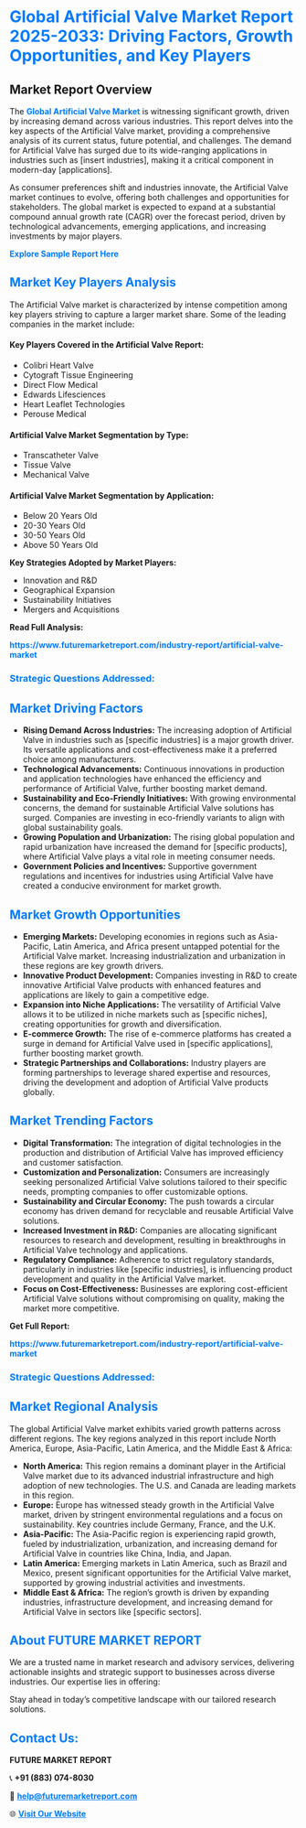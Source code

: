 <h1 style="color: #007BFF;">Global Artificial Valve Market Report 2025-2033: Driving Factors, Growth Opportunities, and Key Players</h1>

<section id="overview">
<h2>Market Report Overview</h2>
<p>The <a href="https://www.futuremarketreport.com/industry-report/artificial-valve-market" style="color: #007BFF; text-decoration: none;"><strong>Global Artificial Valve Market</strong></a> is witnessing significant growth, driven by increasing demand across various industries. This report delves into the key aspects of the Artificial Valve market, providing a comprehensive analysis of its current status, future potential, and challenges. The demand for Artificial Valve has surged due to its wide-ranging applications in industries such as [insert industries], making it a critical component in modern-day [applications].</p>
<p>As consumer preferences shift and industries innovate, the Artificial Valve market continues to evolve, offering both challenges and opportunities for stakeholders. The global market is expected to expand at a substantial compound annual growth rate (CAGR) over the forecast period, driven by technological advancements, emerging applications, and increasing investments by major players.</p>
</section>

<section id="overview">
<p><a href="https://www.futuremarketreport.com/request-sample/reportId=43780" style="color: #007BFF; text-decoration: none;"><strong>Explore Sample Report Here</strong></a></p>
</section>

<section id="key-players">
<h2 style="color: #007BFF;">Market Key Players Analysis</h2>
<p>The Artificial Valve market is characterized by intense competition among key players striving to capture a larger market share. Some of the leading companies in the market include:</p>
<h4>Key Players Covered in the Artificial Valve Report:</h4>
<ul><li>Colibri Heart Valve</li><li>Cytograft Tissue Engineering</li><li>Direct Flow Medical</li><li>Edwards Lifesciences</li><li>Heart Leaflet Technologies</li><li>Perouse Medical</li></ul>
<h4>Artificial Valve Market Segmentation by Type:</h4>
<ul><li>Transcatheter Valve</li><li>Tissue Valve</li><li>Mechanical Valve</li></ul>

<h4>Artificial Valve Market Segmentation by Application:</h4>
<ul><li>Below 20 Years Old</li><li>20-30 Years Old</li><li>30-50 Years Old</li><li>Above 50 Years Old</li></ul>
<p><strong>Key Strategies Adopted by Market Players:</strong></p>
<ul>
<li>Innovation and R&D</li>
<li>Geographical Expansion</li>
<li>Sustainability Initiatives</li>
<li>Mergers and Acquisitions</li>
</ul>
</section>

<section>
<p><strong>Read Full Analysis: </strong></p><a href="https://www.futuremarketreport.com/industry-report/artificial-valve-market" style="color: #007BFF; text-decoration: none;"><strong>https://www.futuremarketreport.com/industry-report/artificial-valve-market</strong></a>
<h3 style="color: #007BFF;">Strategic Questions Addressed:</h3>
</section>

<section id="driving-factors">
<h2 style="color: #007BFF;">Market Driving Factors</h2>
<ul>
<li><strong>Rising Demand Across Industries:</strong> The increasing adoption of Artificial Valve in industries such as [specific industries] is a major growth driver. Its versatile applications and cost-effectiveness make it a preferred choice among manufacturers.</li>
<li><strong>Technological Advancements:</strong> Continuous innovations in production and application technologies have enhanced the efficiency and performance of Artificial Valve, further boosting market demand.</li>
<li><strong>Sustainability and Eco-Friendly Initiatives:</strong> With growing environmental concerns, the demand for sustainable Artificial Valve solutions has surged. Companies are investing in eco-friendly variants to align with global sustainability goals.</li>
<li><strong>Growing Population and Urbanization:</strong> The rising global population and rapid urbanization have increased the demand for [specific products], where Artificial Valve plays a vital role in meeting consumer needs.</li>
<li><strong>Government Policies and Incentives:</strong> Supportive government regulations and incentives for industries using Artificial Valve have created a conducive environment for market growth.</li>
</ul>
</section>

<section id="growth-opportunities">
<h2 style="color: #007BFF;">Market Growth Opportunities</h2>
<ul>
<li><strong>Emerging Markets:</strong> Developing economies in regions such as Asia-Pacific, Latin America, and Africa present untapped potential for the Artificial Valve market. Increasing industrialization and urbanization in these regions are key growth drivers.</li>
<li><strong>Innovative Product Development:</strong> Companies investing in R&D to create innovative Artificial Valve products with enhanced features and applications are likely to gain a competitive edge.</li>
<li><strong>Expansion into Niche Applications:</strong> The versatility of Artificial Valve allows it to be utilized in niche markets such as [specific niches], creating opportunities for growth and diversification.</li>
<li><strong>E-commerce Growth:</strong> The rise of e-commerce platforms has created a surge in demand for Artificial Valve used in [specific applications], further boosting market growth.</li>
<li><strong>Strategic Partnerships and Collaborations:</strong> Industry players are forming partnerships to leverage shared expertise and resources, driving the development and adoption of Artificial Valve products globally.</li>
</ul>
</section>

<section id="trending-factors">
<h2 style="color: #007BFF;">Market Trending Factors</h2>
<ul>
<li><strong>Digital Transformation:</strong> The integration of digital technologies in the production and distribution of Artificial Valve has improved efficiency and customer satisfaction.</li>
<li><strong>Customization and Personalization:</strong> Consumers are increasingly seeking personalized Artificial Valve solutions tailored to their specific needs, prompting companies to offer customizable options.</li>
<li><strong>Sustainability and Circular Economy:</strong> The push towards a circular economy has driven demand for recyclable and reusable Artificial Valve solutions.</li>
<li><strong>Increased Investment in R&D:</strong> Companies are allocating significant resources to research and development, resulting in breakthroughs in Artificial Valve technology and applications.</li>
<li><strong>Regulatory Compliance:</strong> Adherence to strict regulatory standards, particularly in industries like [specific industries], is influencing product development and quality in the Artificial Valve market.</li>
<li><strong>Focus on Cost-Effectiveness:</strong> Businesses are exploring cost-efficient Artificial Valve solutions without compromising on quality, making the market more competitive.</li>
</ul>
</section>

<section>
<p><strong>Get Full Report: </strong></p><a href="https://www.futuremarketreport.com/industry-report/artificial-valve-market" style="color: #007BFF; text-decoration: none;"><strong>https://www.futuremarketreport.com/industry-report/artificial-valve-market</strong></a>
<h3 style="color: #007BFF;">Strategic Questions Addressed:</h3>
</section>


<section id="regional-analysis">
<h2 style="color: #007BFF;">Market Regional Analysis</h2>
<p>The global Artificial Valve market exhibits varied growth patterns across different regions. The key regions analyzed in this report include North America, Europe, Asia-Pacific, Latin America, and the Middle East & Africa:</p>
<ul>
<li><strong>North America:</strong> This region remains a dominant player in the Artificial Valve market due to its advanced industrial infrastructure and high adoption of new technologies. The U.S. and Canada are leading markets in this region.</li>
<li><strong>Europe:</strong> Europe has witnessed steady growth in the Artificial Valve market, driven by stringent environmental regulations and a focus on sustainability. Key countries include Germany, France, and the U.K.</li>
<li><strong>Asia-Pacific:</strong> The Asia-Pacific region is experiencing rapid growth, fueled by industrialization, urbanization, and increasing demand for Artificial Valve in countries like China, India, and Japan.</li>
<li><strong>Latin America:</strong> Emerging markets in Latin America, such as Brazil and Mexico, present significant opportunities for the Artificial Valve market, supported by growing industrial activities and investments.</li>
<li><strong>Middle East & Africa:</strong> The region’s growth is driven by expanding industries, infrastructure development, and increasing demand for Artificial Valve in sectors like [specific sectors].</li>
</ul>
</section>

<footer>
<h2 style="color: #007BFF;">About FUTURE MARKET REPORT</h2>
<p>We are a trusted name in market research and advisory services, delivering actionable insights and strategic support to businesses across diverse industries. Our expertise lies in offering:</p>

<p>Stay ahead in today’s competitive landscape with our tailored research solutions.</p>

<h2 style="color: #007BFF;">Contact Us:</h2>
<p><strong>FUTURE MARKET REPORT</strong></p>
<p>📞 <strong>+91 (883) 074-8030</strong></p>
<p>📧 <strong><a href="mailto:help@futuremarketreport.com" style="color: #007BFF;">help@futuremarketreport.com</a></strong></p>
<p>🌐 <strong><a href="https://www.futuremarketreport.com/" style="color: #007BFF;">Visit Our Website</a></strong></p>
</footer>